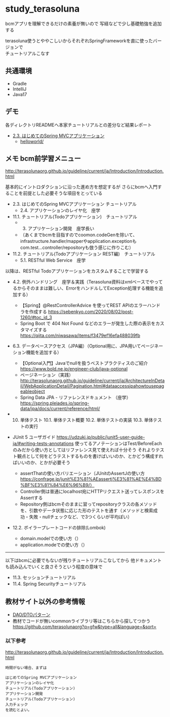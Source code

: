# study_terasoluna

bcmアプリを理解できるだけの素養が無いので
写経などで少し基礎勉強を追加する

terasoluna使うとややこしいからそれぞれSpringFrameworkを直に使ったバージョンで  
チュートリアルこなす

## 共通環境

- Gradle
- IntelliJ
- Java17

## デモ

各ディレクトリREADMEへ本家チュートリアルとの差分など結果レポート

- [2.3. はじめてのSpring MVCアプリケーション](http://terasolunaorg.github.io/guideline/current/ja/Overview/FirstApplication.html)
    - [helloworld/](https://github.com/kudkki/study_terasoluna/tree/main/helloworld)
 

## メモ bcm前学習メニュー

http://terasolunaorg.github.io/guideline/current/ja/Introduction/Introduction.html

基本的にイントロダクションに沿った進め方を想定するが
さらにbcmへ入門することを前提とした必要そうな項目をとっている

- 2.3. はじめてのSpring MVCアプリケーション チュートリアル
    - 2.4. アプリケーションのレイヤ化　座学
- 11.1. チュートリアル(Todoアプリケーション)　チュートリアル
    - 3. アプリケーション開発　座学長い
    - （あくまでbcmを目指すのでcoomon.codeGenを除いて、infrastructure.handler/mapperやapplication.exceptionもcom.test...controller/repositoryも倣う感じに作りこむ）
- 11.2. チュートリアル(Todoアプリケーション REST編)　チュートリアル
    - 5.1. RESTful Web Service　座学
 
以降は、RESTful Todoアプリケーションをカスタムすることで学習する

- 4.2. 例外ハンドリング　座学＆実践（Terasoluna資料はxmlベースでやってるからそのままは難しい、ErrorをハンドルしてException処理する機能を追加する）
    - 【Spring】@RestControllerAdvice を使ってREST APIのエラーハンドラを作成する https://sebenkyo.com/2020/08/02/post-1260/#toc_id_3
    - Spring Boot で 404 Not Found などのエラーが発生した際の表示をカスタマイズする https://qiita.com/niwasawa/items/f3479ef16efa488039fb

- 6.3. データベースアクセス（JPA編）（Optional用に、JPA用いてページネーション機能を追加する）
    - 【Optional入門】Javaでnullを扱うベストプラクティスのご紹介 https://www.bold.ne.jp/engineer-club/java-optional 
    - ページネーション（実践） http://terasolunaorg.github.io/guideline/current/ja/ArchitectureInDetail/WebApplicationDetail/Pagination.html#dataaccessjpahowtousepageableobject
    - Spring Data JPA - リファレンスドキュメント （座学） https://spring.pleiades.io/spring-data/jpa/docs/current/reference/html/

- 10. 単体テスト
  10.1. 単体テスト概要
  10.2. 単体テストの実装
  10.3. 単体テストの実行

- JUnit 5 ユーザガイド https://udzuki.jp/public/junit5-user-guide-ja/#writing-tests-annotations
使ってるアノテーションはTest/BeforeEachのみだから使い方としてはリファレンス見て使えれば十分そう
それよりテスト観点として何をどうテストするものを書けばいいのか、とかどう構成すればいいのか、とかが必要そう
    - assertThatの使い方バリエーション（JUnitのAssertJの使い方 https://confrage.jp/junit%E3%81%AEassertj%E3%81%AE%E4%BD%BF%E3%81%84%E6%96%B9/）
    - Controller側は普通にlocalhost宛にHTTPリクエスト送ってレスポンスをAssertする
    - Repository側はbcmそのままに習ってrepositoryクラスの各メソッドを、引数やデータ状態に応じた形のテストを通す（メソッドと検索成功・失敗・nullチェックなど、で3つくらいが平均ぽい）

- 12.2. ボイラープレートコードの排除(Lombok)
    - domain.modelでの使い方（）
    - application.modeでの使い方（）

---

以下はbcmに必要でもないが残りチュートリアルこなしてから
他ドキュメントも読み込んでいくと良さそうという程度の意味で

- 11.3. セッションチュートリアル
- 11.4. Spring Securityチュートリアル

## 教材サイト以外の参考情報

- [DAO/DTOパターン](https://kanda-it-school-kensyu.com/java-jdbc-contents/jj_ch04/jj_0402/)
- 教材でコードが無いcommonライブラリ等はこちらから探してつかう  
https://github.com/terasolunaorg?q=gfw&type=all&language=&sort=


### 以下参考

http://terasolunaorg.github.io/guideline/current/ja/Introduction/Introduction.html
```
時間がない場合、まずは

はじめてのSpring MVCアプリケーション
アプリケーションのレイヤ化
チュートリアル(Todoアプリケーション)
アプリケーション開発
チュートリアル(Todoアプリケーション)
入力チェック
を読むとよい。
```
